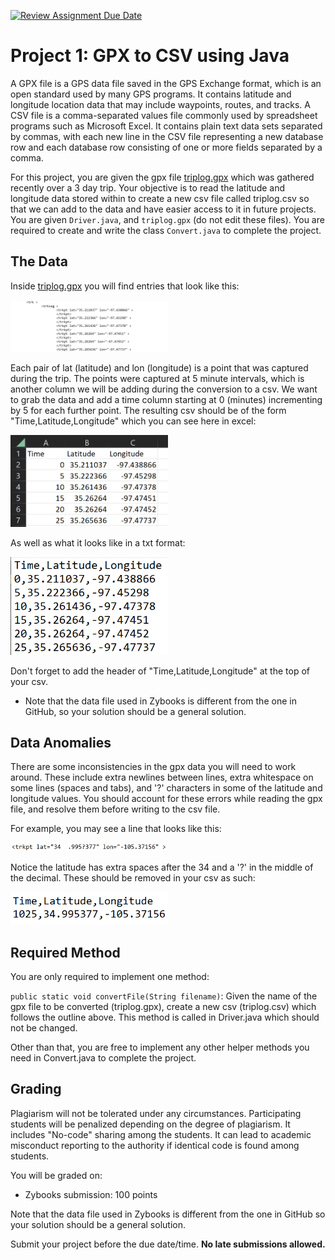 [![Review Assignment Due Date](https://classroom.github.com/assets/deadline-readme-button-24ddc0f5d75046c5622901739e7c5dd533143b0c8e959d652212380cedb1ea36.svg)](https://classroom.github.com/a/iot6w-Zj)
# Project 1: GPX to CSV using Java

A GPX file is a GPS data file saved in the GPS Exchange format, which is an open standard used by many GPS programs. It contains latitude and longitude location data that may include waypoints, routes, and tracks. A CSV file is a comma-separated values file commonly used by spreadsheet programs such as Microsoft Excel. It contains plain text data sets separated by commas, with each new line in the CSV file representing a new database row and each database row consisting of one or more fields separated by a comma.

For this project, you are given the gpx file [triplog.gpx](./triplog.gpx) which was gathered recently over a 3 day trip. Your objective is to read the latitude and longitude data stored within to create a new csv file called triplog.csv so that we can add to the data and have easier access to it in future projects. You are given `Driver.java`, and `triplog.gpx` (do not edit these files). You are required to create and write the class `Convert.java` to complete the project.

## The Data

Inside [triplog.gpx](./triplog.gpx) you will find entries that look like this:

<img src=./resources/gpxtriplog.PNG width=50% height=50%>

Each pair of lat (latitude) and lon (longitude) is a point that was captured during the trip. The points were captured at 5 minute intervals, which is another column we will be adding during the conversion to a csv. We want to grab the data and add a time column starting at 0 (minutes) incrementing by 5 for each further point. The resulting csv should be of the form "Time,Latitude,Longitude" which you can see here in excel: 

<img src=./resources/excelexample.PNG width=50% height=50%>

As well as what it looks like in a txt format: 

<img src=./resources/txtexample.PNG width=50% height=50%>

Don't forget to add the header of "Time,Latitude,Longitude" at the top of your csv.

* Note that the data file used in Zybooks is different from the one in GitHub, so your solution should be a general solution.

## Data Anomalies

There are some inconsistencies in the gpx data you will need to work around. These include extra newlines between lines, extra whitespace on some lines (spaces and tabs), and '?' characters in some of the latitude and longitude values. You should account for these errors while reading the gpx file, and resolve them before writing to the csv file. 

For example, you may see a line that looks like this:

<img src=./resources/anexample.PNG width=50% height=50%> 

Notice the latitude has extra spaces after the 34 and a '?' in the middle of the decimal. These should be removed in your csv as such:

<img src=./resources/anexample2.PNG width=50% height=50%> 

## Required Method

You are only required to implement one method:

`public static void convertFile(String filename)`: Given the name of the gpx file to be converted (triplog.gpx), create a new csv (triplog.csv) which follows the outline above. This method is called in Driver.java which should not be changed.

Other than that, you are free to implement any other helper methods you need in Convert.java to complete the project. 

## Grading

Plagiarism will not be tolerated under any circumstances. Participating students will be penalized depending on the degree of plagiarism. It includes "No-code" sharing among the students. It can lead to academic misconduct reporting to the authority if identical code is found among students. 

You will be graded on: 
* Zybooks submission: 100 points

Note that the data file used in Zybooks is different from the one in GitHub so your solution should be a general solution.

Submit your project before the due date/time. **No late submissions allowed.**
